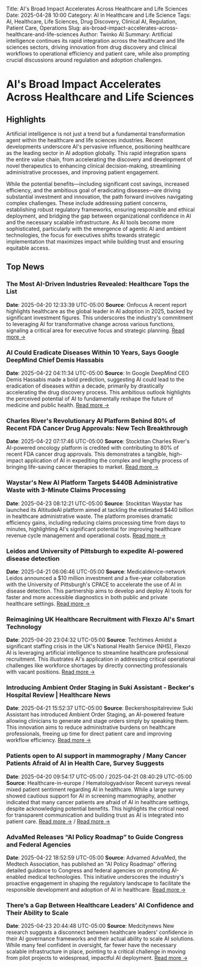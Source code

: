 Title: AI's Broad Impact Accelerates Across Healthcare and Life Sciences
Date: 2025-04-28 10:00
Category: AI in Healthcare and Life Science
Tags: AI, Healthcare, Life Sciences, Drug Discovery, Clinical AI, Regulation, Patient Care, Operations
Slug: ais-broad-impact-accelerates-across-healthcare-and-life-sciences
Author: Twinko AI
Summary: Artificial intelligence continues its rapid integration across the healthcare and life sciences sectors, driving innovation from drug discovery and clinical workflows to operational efficiency and patient care, while also prompting crucial discussions around regulation and adoption challenges.

# AI's Broad Impact Accelerates Across Healthcare and Life Sciences

## Highlights

Artificial intelligence is not just a trend but a fundamental transformation agent within the healthcare and life sciences industries. Recent developments underscore AI's pervasive influence, positioning healthcare as the leading sector in AI adoption globally. This rapid integration spans the entire value chain, from accelerating the discovery and development of novel therapeutics to enhancing clinical decision-making, streamlining administrative processes, and improving patient engagement.

While the potential benefits—including significant cost savings, increased efficiency, and the ambitious goal of eradicating diseases—are driving substantial investment and innovation, the path forward involves navigating complex challenges. These include addressing patient concerns, establishing robust regulatory frameworks, ensuring responsible and ethical deployment, and bridging the gap between organizational confidence in AI and the necessary scalable infrastructure. As AI tools become more sophisticated, particularly with the emergence of agentic AI and ambient technologies, the focus for executives shifts towards strategic implementation that maximizes impact while building trust and ensuring equitable access.

## Top News

### The Most AI-Driven Industries Revealed: Healthcare Tops the List

**Date**: 2025-04-20 12:33:39 UTC-05:00  **Source**: Onfocus
A recent report highlights healthcare as the global leader in AI adoption in 2025, backed by significant investment figures. This underscores the industry's commitment to leveraging AI for transformative change across various functions, signaling a critical area for executive focus and strategic planning.
[Read more →](https://www.onfocus.news/the-most-ai-driven-industries-revealed-healthcare-tops-the-list/)

### AI Could Eradicate Diseases Within 10 Years, Says Google DeepMind Chief Demis Hassabis

**Date**: 2025-04-22 04:11:34 UTC-05:00  **Source**: In
Google DeepMind CEO Demis Hassabis made a bold prediction, suggesting AI could lead to the eradication of diseases within a decade, primarily by drastically accelerating the drug discovery process. This ambitious outlook highlights the perceived potential of AI to fundamentally reshape the future of medicine and public health.
[Read more →](https://in.mashable.com/tech/93052/ai-could-eradicate-diseases-within-10-years-says-google-deepmind-chief-demis-hassabis)

### Charles River's Revolutionary AI Platform Behind 80% of Recent FDA Cancer Drug Approvals: New Tech Breakthrough

**Date**: 2025-04-22 07:17:46 UTC-05:00  **Source**: Stocktitan
Charles River's AI-powered oncology platform is credited with contributing to 80% of recent FDA cancer drug approvals. This demonstrates a tangible, high-impact application of AI in expediting the complex and lengthy process of bringing life-saving cancer therapies to market.
[Read more →](https://www.stocktitan.net/news/CRL/charles-river-leverages-advanced-technology-to-expedite-oncology-gph2tko2ejbm.html)

### Waystar's New AI Platform Targets $440B Administrative Waste with 3-Minute Claims Processing

**Date**: 2025-04-23 08:12:21 UTC-05:00  **Source**: Stocktitan
Waystar has launched its AltitudeAI platform aimed at tackling the estimated $440 billion in healthcare administrative waste. The platform promises dramatic efficiency gains, including reducing claims processing time from days to minutes, highlighting AI's significant potential for improving healthcare revenue cycle management and operational costs.
[Read more →](https://www.stocktitan.net/news/WAY/waystar-launches-new-generative-ai-and-advanced-automation-across-aj4rhjaux34x.html)

### Leidos and University of Pittsburgh to expedite AI-powered disease detection

**Date**: 2025-04-21 06:06:46 UTC-05:00  **Source**: Medicaldevice-network
Leidos announced a $10 million investment and a five-year collaboration with the University of Pittsburgh's CPACE to accelerate the use of AI in disease detection. This partnership aims to develop and deploy AI tools for faster and more accessible diagnostics in both public and private healthcare settings.
[Read more →](https://www.medicaldevice-network.com/news/leidos-university-of-pittsburgh/)

### Reimagining UK Healthcare Recruitment with Flexzo AI's Smart Technology

**Date**: 2025-04-20 23:04:32 UTC-05:00  **Source**: Techtimes
Amidst a significant staffing crisis in the UK's National Health Service (NHS), Flexzo AI is leveraging artificial intelligence to streamline healthcare professional recruitment. This illustrates AI's application in addressing critical operational challenges like workforce shortages by directly connecting professionals with vacant positions.
[Read more →](https://www.techtimes.com/articles/310069/20250420/reimagining-uk-healthcare-recruitment-flexzo-ais-smart-technology.htm)

### Introducing Ambient Order Staging in Suki Assistant - Becker's Hospital Review | Healthcare News

**Date**: 2025-04-21 15:52:37 UTC-05:00  **Source**: Beckershospitalreview
Suki Assistant has introduced Ambient Order Staging, an AI-powered feature allowing clinicians to generate and stage orders simply by speaking them. This innovation aims to reduce administrative burdens on healthcare professionals, freeing up time for direct patient care and improving workflow efficiency.
[Read more →](https://www.beckershospitalreview.com/healthcare-information-technology/ai/introducing-ambient-order-staging-in-suki-assistant/)

### Patients open to AI support in mammography / Many Cancer Patients Afraid of AI in Health Care, Survey Suggests

**Date**: 2025-04-20 09:54:17 UTC-05:00 / 2025-04-21 08:40:29 UTC-05:00  **Source**: Healthcare-in-europe / Hematologyadvisor
Recent surveys reveal mixed patient sentiment regarding AI in healthcare. While a large survey showed cautious support for AI in screening mammography, another indicated that many cancer patients are afraid of AI in healthcare settings, despite acknowledging potential benefits. This highlights the critical need for transparent communication and building trust as AI is integrated into patient care.
[Read more →](https://healthcare-in-europe.com/en/news/patients-support-ai-mammography.html) / [Read more →](https://www.hematologyadvisor.com/news/many-cancer-patients-afraid-of-ai-in-health-care-survey-suggests/)

### AdvaMed Releases “AI Policy Roadmap” to Guide Congress and Federal Agencies

**Date**: 2025-04-22 18:52:59 UTC-05:00  **Source**: Advamed
AdvaMed, the Medtech Association, has published an "AI Policy Roadmap" offering detailed guidance to Congress and federal agencies on promoting AI-enabled medical technologies. This initiative underscores the industry's proactive engagement in shaping the regulatory landscape to facilitate the responsible development and adoption of AI in healthcare.
[Read more →](https://www.advamed.org/industry-updates/news/advamed-releases-ai-policy-roadmap-to-guide-congress-and-federal-agencies/)

### There’s a Gap Between Healthcare Leaders’ AI Confidence and Their Ability to Scale

**Date**: 2025-04-23 20:44:48 UTC-05:00  **Source**: Medcitynews
New research suggests a disconnect between healthcare leaders' confidence in their AI governance frameworks and their actual ability to scale AI solutions. While many feel confident in oversight, far fewer have the necessary scalable infrastructure in place, pointing to a critical challenge in moving from pilot projects to widespread, impactful AI deployment.
[Read more →](https://medcitynews.com/2025/04/healthcare-ai-technology-2/)